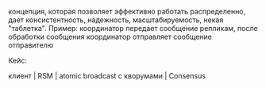 концепция, которая позволяет эффективно работать распределенно, дает консистентность, надежность, масштабируемость, некая "таблетка". Пример: координатор передает сообщение репликам, после обработки сообщения координатор отправляет сообщение отправителю

Кейс:

клиент
|
RSM
|
atomic broadcast с кворумами
|
Consensus